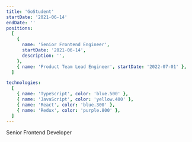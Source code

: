 ```yaml
---
title: 'GoStudent'
startDate: '2021-06-14'
endDate: ''
positions:
  [
    {
      name: 'Senior Frontend Engineer',
      startDate: '2021-06-14',
      description: '',
    },
    { name: 'Product Team Lead Engineer', startDate: '2022-07-01' },
  ]

technologies:
  [
    { name: 'TypeScript', color: 'blue.500' },
    { name: 'JavaScript', color: 'yellow.400' },
    { name: 'React', color: 'blue.300' },
    { name: 'Redux', color: 'purple.800' },
  ]
---
```


Senior Frontend Developer
